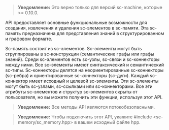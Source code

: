 > **Уведомление:** Это верно только для версий sc-machine, которые >= 0.10.0.

API предоставляет основные функциональные возможности для создания, извлечения и удаления sc-элементов в sc-памяти. Эта sc-память предназначена для представления знаний в структурированном и графовом формате.

Sc-память состоит из sc-элементов. Sc-элементы могут быть сгруппированы в sc-конструкции (семантические графы или графы знаний). Среди sc-элементов есть sc-узлы, sc-связи и sc-коннекторы между ними. Все sc-элементы имеют синтаксический и семантический sc-типы. Sc-коннекторы делятся на неориентированные sc-коннекторы (sc-ребра) и ориентированные sc-коннекторы (sc-дуги). Каждый sc-коннектор имеет исходный и целевой sc-элементы. Эти sc-элементы могут быть sc-узлами, sc-ссылками или sc-коннекторами. Все эти атрибуты sc-элементов и структур sc-элементов скрыты от пользователя, но вы можете получить эти функции, используя этот API.

> **Уведомление:** Все методы API являются потокобезопасными.
 
> **Уведомление:** Чтобы подключить этот API, укажите #include <sc-memory/sc_memory.hpp> в вашем исходный файле hpp.
